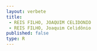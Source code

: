 ```yaml
---
layout: verbete
title:
 - REIS FILHO, JOAQUIM CELIDONIO
 - REIS FILHO, Joaquim Celidônio
published: false
type: R
---
```


